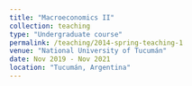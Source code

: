 ```yaml
---
title: "Macroeconomics II"
collection: teaching
type: "Undergraduate course"
permalink: /teaching/2014-spring-teaching-1
venue: "National University of Tucumán"
date: Nov 2019 - Nov 2021
location: "Tucumán, Argentina"
---
```

